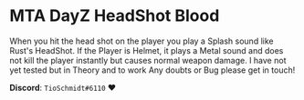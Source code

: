 # MTA DayZ HeadShot Blood
When you hit the head shot on the player you play a Splash sound like Rust's HeadShot.
If the Player is Helmet, it plays a Metal sound and does not kill the player instantly but causes normal weapon damage.
I have not yet tested but in Theory and to work Any doubts or Bug please get in touch!

**Discord**: `TioSchmidt#6110` ❤️
